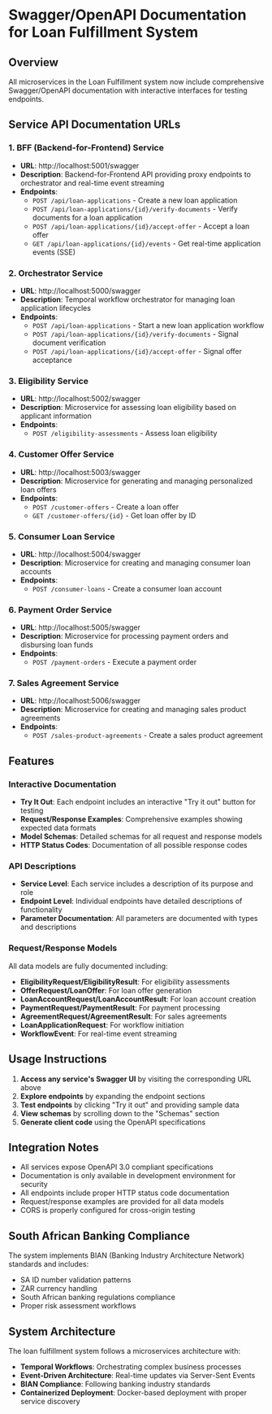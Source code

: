 # Swagger/OpenAPI Documentation for Loan Fulfillment System

## Overview
All microservices in the Loan Fulfillment system now include comprehensive Swagger/OpenAPI documentation with interactive interfaces for testing endpoints.

## Service API Documentation URLs

### 1. BFF (Backend-for-Frontend) Service
- **URL**: http://localhost:5001/swagger
- **Description**: Backend-for-Frontend API providing proxy endpoints to orchestrator and real-time event streaming
- **Endpoints**:
  - `POST /api/loan-applications` - Create a new loan application
  - `POST /api/loan-applications/{id}/verify-documents` - Verify documents for a loan application
  - `POST /api/loan-applications/{id}/accept-offer` - Accept a loan offer
  - `GET /api/loan-applications/{id}/events` - Get real-time application events (SSE)

### 2. Orchestrator Service
- **URL**: http://localhost:5000/swagger
- **Description**: Temporal workflow orchestrator for managing loan application lifecycles
- **Endpoints**:
  - `POST /api/loan-applications` - Start a new loan application workflow
  - `POST /api/loan-applications/{id}/verify-documents` - Signal document verification
  - `POST /api/loan-applications/{id}/accept-offer` - Signal offer acceptance

### 3. Eligibility Service
- **URL**: http://localhost:5002/swagger
- **Description**: Microservice for assessing loan eligibility based on applicant information
- **Endpoints**:
  - `POST /eligibility-assessments` - Assess loan eligibility

### 4. Customer Offer Service
- **URL**: http://localhost:5003/swagger
- **Description**: Microservice for generating and managing personalized loan offers
- **Endpoints**:
  - `POST /customer-offers` - Create a loan offer
  - `GET /customer-offers/{id}` - Get loan offer by ID

### 5. Consumer Loan Service
- **URL**: http://localhost:5004/swagger
- **Description**: Microservice for creating and managing consumer loan accounts
- **Endpoints**:
  - `POST /consumer-loans` - Create a consumer loan account

### 6. Payment Order Service
- **URL**: http://localhost:5005/swagger
- **Description**: Microservice for processing payment orders and disbursing loan funds
- **Endpoints**:
  - `POST /payment-orders` - Execute a payment order

### 7. Sales Agreement Service
- **URL**: http://localhost:5006/swagger
- **Description**: Microservice for creating and managing sales product agreements
- **Endpoints**:
  - `POST /sales-product-agreements` - Create a sales product agreement

## Features

### Interactive Documentation
- **Try It Out**: Each endpoint includes an interactive "Try it out" button for testing
- **Request/Response Examples**: Comprehensive examples showing expected data formats
- **Model Schemas**: Detailed schemas for all request and response models
- **HTTP Status Codes**: Documentation of all possible response codes

### API Descriptions
- **Service Level**: Each service includes a description of its purpose and role
- **Endpoint Level**: Individual endpoints have detailed descriptions of functionality
- **Parameter Documentation**: All parameters are documented with types and descriptions

### Request/Response Models
All data models are fully documented including:
- **EligibilityRequest/EligibilityResult**: For eligibility assessments
- **OfferRequest/LoanOffer**: For loan offer generation
- **LoanAccountRequest/LoanAccountResult**: For loan account creation
- **PaymentRequest/PaymentResult**: For payment processing
- **AgreementRequest/AgreementResult**: For sales agreements
- **LoanApplicationRequest**: For workflow initiation
- **WorkflowEvent**: For real-time event streaming

## Usage Instructions

1. **Access any service's Swagger UI** by visiting the corresponding URL above
2. **Explore endpoints** by expanding the endpoint sections
3. **Test endpoints** by clicking "Try it out" and providing sample data
4. **View schemas** by scrolling down to the "Schemas" section
5. **Generate client code** using the OpenAPI specifications

## Integration Notes

- All services expose OpenAPI 3.0 compliant specifications
- Documentation is only available in development environment for security
- All endpoints include proper HTTP status code documentation
- Request/response examples are provided for all data models
- CORS is properly configured for cross-origin testing

## South African Banking Compliance

The system implements BIAN (Banking Industry Architecture Network) standards and includes:
- SA ID number validation patterns
- ZAR currency handling
- South African banking regulations compliance
- Proper risk assessment workflows

## System Architecture

The loan fulfillment system follows a microservices architecture with:
- **Temporal Workflows**: Orchestrating complex business processes
- **Event-Driven Architecture**: Real-time updates via Server-Sent Events
- **BIAN Compliance**: Following banking industry standards
- **Containerized Deployment**: Docker-based deployment with proper service discovery
